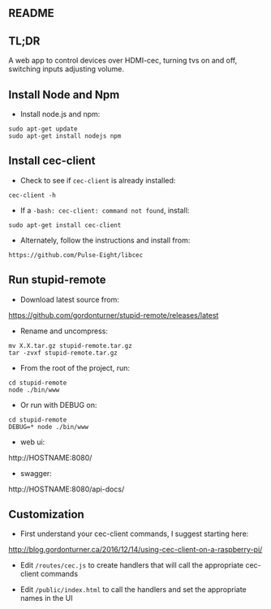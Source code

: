 README
------


TL;DR
-----

A web app to control devices over HDMI-cec, turning tvs on and off, switching inputs adjusting volume.


Install Node and Npm
--------------------

- Install node.js and npm:

```
sudo apt-get update
sudo apt-get install nodejs npm
```


Install cec-client
------------------

- Check to see if `cec-client` is already installed:

```
cec-client -h
```

- If a `-bash: cec-client: command not found`, install:

```
sudo apt-get install cec-client
```

- Alternately, follow the instructions and install from:

```
https://github.com/Pulse-Eight/libcec
```


Run stupid-remote
-----------------

- Download latest source from:

https://github.com/gordonturner/stupid-remote/releases/latest

- Rename and uncompress:

```
mv X.X.tar.gz stupid-remote.tar.gz
tar -zvxf stupid-remote.tar.gz
```

- From the root of the project, run:

```
cd stupid-remote
node ./bin/www
```

- Or run with DEBUG on:

```
cd stupid-remote
DEBUG=* node ./bin/www
```

- web ui:

http://HOSTNAME:8080/


- swagger:

http://HOSTNAME:8080/api-docs/


Customization
-------------

- First understand your cec-client commands, I suggest starting here:

http://blog.gordonturner.ca/2016/12/14/using-cec-client-on-a-raspberry-pi/


- Edit `/routes/cec.js` to create handlers that will call the appropriate cec-client commands

- Edit `/public/index.html` to call the handlers and set the appropriate names in the UI

